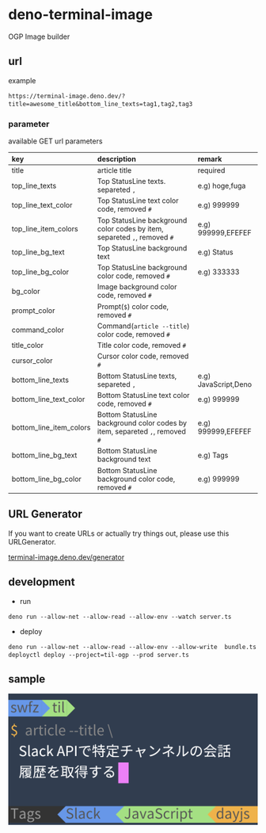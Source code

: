 # deno-terminal-image

OGP Image builder

## url

example

```
https://terminal-image.deno.dev/?title=awesome_title&bottom_line_texts=tag1,tag2,tag3
```

### parameter

available GET url parameters

| key                     | description                                                                  | remark               |
| :---------------------- | :--------------------------------------------------------------------------- | :------------------- |
| title                   | article title                                                                | required             |
| top_line_texts          | Top StatusLine texts. separeted `,`                                          | e.g) hoge,fuga       |
| top_line_text_color     | Top StatusLine text color code, removed `#`                                  | e.g) 999999          |
| top_line_item_colors    | Top StatusLine background color codes by item, separeted `,`, removed `#`    | e.g) 999999,EFEFEF   |
| top_line_bg_text        | Top StatusLine background text                                               | e.g) Status          |
| top_line_bg_color       | Top StatusLine background color code, removed `#`                            | e.g) 333333          |
| bg_color                | Image background color code, removed `#`                                     |                      |
| prompt_color            | Prompt(`$`) color code, removed `#`                                          |                      |
| command_color           | Command(`article --title`) color code, removed `#`                           |                      |
| title_color             | Title color code, removed `#`                                                |                      |
| cursor_color            | Cursor color code, removed `#`                                               |                      |
| bottom_line_texts       | Bottom StatusLine texts, separeted `,`                                       | e.g) JavaScript,Deno |
| bottom_line_text_color  | Bottom StatusLine text color code, removed `#`                               | e.g) 999999          |
| bottom_line_item_colors | Bottom StatusLine background color codes by item, separeted `,`, removed `#` | e.g) 999999,EFEFEF   |
| bottom_line_bg_text     | Bottom StatusLine background text                                            | e.g) Tags            |
| bottom_line_bg_color    | Bottom StatusLine background color code, removed `#`                         | e.g) 999999          |

## URL Generator

If you want to create URLs or actually try things out, please use this URLGenerator.

[terminal-image.deno.dev/generator](https://terminal-image.deno.dev/generator)

## development

- run

```
deno run --allow-net --allow-read --allow-env --watch server.ts
```

- deploy

```
deno run --allow-net --allow-read --allow-env --allow-write  bundle.ts
deployctl deploy --project=til-ogp --prod server.ts
```

## sample

![sample](sample.png)
